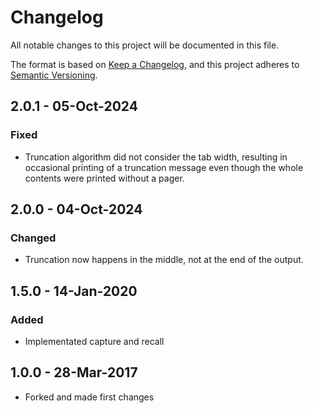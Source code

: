 # Changelog

All notable changes to this project will be documented in this file.

The format is based on [Keep a Changelog](https://keepachangelog.com/en/1.0.0/),
and this project adheres to [Semantic Versioning](https://semver.org/spec/v2.0.0.html).

## 2.0.1 - 05-Oct-2024
### Fixed
- Truncation algorithm did not consider the tab width, resulting in occasional printing of a truncation message even though the whole contents were printed without a pager.

## 2.0.0 - 04-Oct-2024
### Changed
- Truncation now happens in the middle, not at the end of the output.

## 1.5.0 - 14-Jan-2020
### Added
- Implementated capture and recall

## 1.0.0 - 28-Mar-2017
- Forked and made first changes
